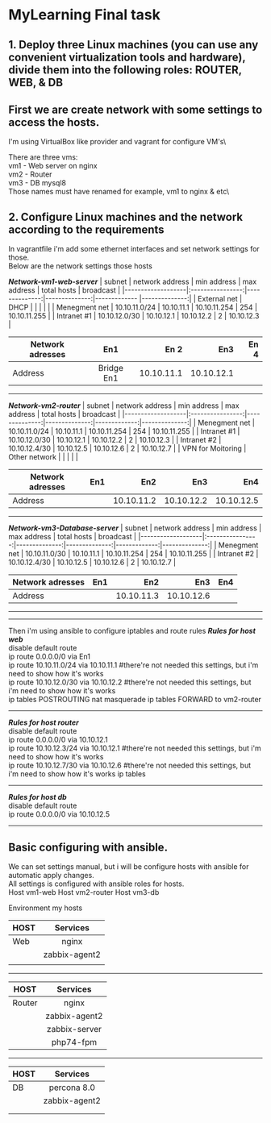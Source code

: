 # MyLearning Final task

## 1. Deploy three Linux machines (you can use any convenient virtualization tools and hardware), divide them into the following roles: ROUTER, WEB, & DB
## First we are create network with some settings to access the hosts.
I'm using VirtualBox like provider and vagrant for configure VM's\

There are three vms:\
    vm1 - Web server on nginx\
    vm2 - Router\
    vm3 - DB mysql8\
Those names must have renamed for example, vm1 to nginx & etc\

## 2. Configure Linux machines and the network according to the requirements
In vagrantfile i'm add some ethernet interfaces and set network settings for those.\
Below are the network settings those hosts

***Network-vm1-web-server***
|       subnet      | network address  |  min address  |  max address  | total hosts  |   broadcast   |
|-------------------|:----------------:|--------------:|--------------:|------------- |--------------:|
| External net      | DHCP             |               |               |              |               |
| Menegment net     | 10.10.11.0/24    | 10.10.11.1    | 10.10.11.254  |     254      | 10.10.11.255  |
| Intranet #1       | 10.10.12.0/30    | 10.10.12.1    | 10.10.12.2    |     2        | 10.10.12.3    |

| Network adresses  |      En1         |    En 2       |    En3        |     En 4     |
|-------------------|:----------------:|--------------:|--------------:|-------------:| 
|    Address        |  Bridge En1      | 10.10.11.1    | 10.10.12.1    |              |
___

***Network-vm2-router***
|       subnet      | network address  |  min address  |  max address  | total hosts  |   broadcast   |
|-------------------|:----------------:|--------------:|--------------:|-------------:|--------------:|
| Menegment net     | 10.10.11.0/24    | 10.10.11.1    | 10.10.11.254  |     254      | 10.10.11.255  |
| Intranet #1       | 10.10.12.0/30    | 10.10.12.1    | 10.10.12.2    |     2        | 10.10.12.3    |
| Intranet #2       | 10.10.12.4/30    | 10.10.12.5    | 10.10.12.6    |     2        | 10.10.12.7    |
| VPN for Moitoring | Other network    |               |               |              |               |

| Network adresses  |      En1         |    En2        |    En3        |     En4      |
|-------------------|:----------------:|--------------:|--------------:|-------------:| 
|    Address        |                  | 10.10.11.2    | 10.10.12.2    | 10.10.12.5   |
___

***Network-vm3-Database-server***
|       subnet      | network address  |  min address  |  max address  | total hosts  |   broadcast   |
|-------------------|:----------------:|--------------:|--------------:|-------------:|--------------:|
| Menegment net     | 10.10.11.0/30    | 10.10.11.1    | 10.10.11.254  |     254      | 10.10.11.255  |
| Intranet #2       | 10.10.12.4/30    | 10.10.12.5    | 10.10.12.6    |     2        | 10.10.12.7    |

| Network adresses  |      En1         |    En2        |    En3        |     En4      |
|-------------------|:----------------:|--------------:|--------------:|-------------:| 
|    Address        |                  | 10.10.11.3    | 10.10.12.6    |              |

___
---
Then i'm using ansible to configure iptables and route rules
***Rules for host web***\
disable default route\
ip route 0.0.0.0/0 via En1\
ip route 10.10.11.0/24 via 10.10.11.1 #there're not needed this settings, but i'm need to show how it's works\
ip route 10.10.12.0/30 via 10.10.12.2 #there're not needed this settings, but i'm need to show how it's works\
ip tables POSTROUTING nat masquerade
ip tables FORWARD to vm2-router 
___
***Rules for host router***\
disable default route\
ip route 0.0.0.0/0 via 10.10.12.1\
ip route 10.10.12.3/24 via 10.10.12.1 #there're not needed this settings, but i'm need to show how it's works\
ip route 10.10.12.7/30 via 10.10.12.6 #there're not needed this settings, but i'm need to show how it's works
ip tables 
___
***Rules for host db***\
disable default route\
ip route 0.0.0.0/0 via 10.10.12.5

---
## Basic configuring with ansible.
We can set settings manual, but i will be configure hosts with ansible for automatic apply changes.\
All settings is configured with ansible roles for hosts.\
Host vm1-web
Host vm2-router
Host vm3-db

Environment my hosts

|       HOST        | Services         |
|-------------------|:----------------:|
| Web               | nginx            |
|                   | zabbix-agent2    |
|                   |                  |

---

|       HOST        | Services         |
|-------------------|:----------------:|
| Router            | nginx            |
|                   | zabbix-agent2    |
|                   | zabbix-server    |
|                   | php74-fpm        |

---

|       HOST        | Services         |
|-------------------|:----------------:|
| DB                | percona 8.0      |
|                   | zabbix-agent2    |
|                   |                  |
|                   |                  |

